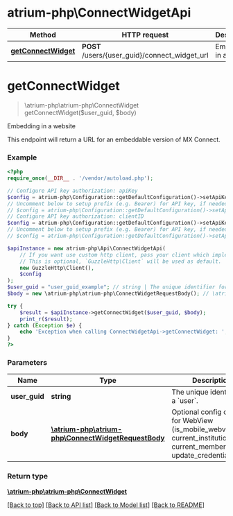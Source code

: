 # atrium-php\ConnectWidgetApi

Method | HTTP request | Description
------------- | ------------- | -------------
[**getConnectWidget**](ConnectWidgetApi.md#getConnectWidget) | **POST** /users/{user_guid}/connect_widget_url | Embedding in a website


# **getConnectWidget**
> \atrium-php\atrium-php\ConnectWidget getConnectWidget($user_guid, $body)

Embedding in a website

This endpoint will return a URL for an embeddable version of MX Connect.

### Example
```php
<?php
require_once(__DIR__ . '/vendor/autoload.php');

// Configure API key authorization: apiKey
$config = atrium-php\Configuration::getDefaultConfiguration()->setApiKey('MX-API-Key', 'YOUR_API_KEY');
// Uncomment below to setup prefix (e.g. Bearer) for API key, if needed
// $config = atrium-php\Configuration::getDefaultConfiguration()->setApiKeyPrefix('MX-API-Key', 'Bearer');
// Configure API key authorization: clientID
$config = atrium-php\Configuration::getDefaultConfiguration()->setApiKey('MX-Client-ID', 'YOUR_API_KEY');
// Uncomment below to setup prefix (e.g. Bearer) for API key, if needed
// $config = atrium-php\Configuration::getDefaultConfiguration()->setApiKeyPrefix('MX-Client-ID', 'Bearer');

$apiInstance = new atrium-php\Api\ConnectWidgetApi(
    // If you want use custom http client, pass your client which implements `GuzzleHttp\ClientInterface`.
    // This is optional, `GuzzleHttp\Client` will be used as default.
    new GuzzleHttp\Client(),
    $config
);
$user_guid = "user_guid_example"; // string | The unique identifier for a `user`.
$body = new \atrium-php\atrium-php\ConnectWidgetRequestBody(); // \atrium-php\atrium-php\ConnectWidgetRequestBody | Optional config options for WebView (is_mobile_webview, current_institution_code, current_member_guid, update_credentials)

try {
    $result = $apiInstance->getConnectWidget($user_guid, $body);
    print_r($result);
} catch (Exception $e) {
    echo 'Exception when calling ConnectWidgetApi->getConnectWidget: ', $e->getMessage(), PHP_EOL;
}
?>
```

### Parameters

Name | Type | Description  | Notes
------------- | ------------- | ------------- | -------------
 **user_guid** | **string**| The unique identifier for a &#x60;user&#x60;. |
 **body** | [**\atrium-php\atrium-php\ConnectWidgetRequestBody**](../Model/ConnectWidgetRequestBody.md)| Optional config options for WebView (is_mobile_webview, current_institution_code, current_member_guid, update_credentials) |

### Return type

[**\atrium-php\atrium-php\ConnectWidget**](../Model/ConnectWidget.md)

[[Back to top]](#) [[Back to API list]](../../README.md#documentation-for-api-endpoints) [[Back to Model list]](../../README.md#documentation-for-models) [[Back to README]](../../README.md)

